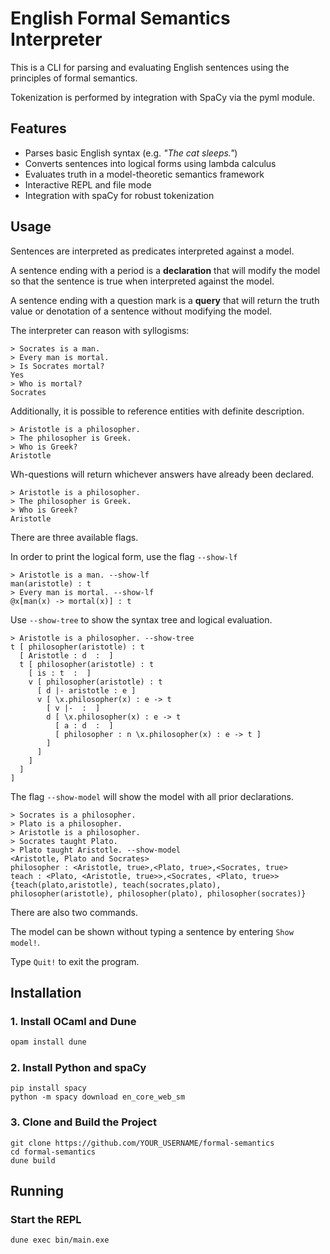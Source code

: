 
# English Formal Semantics Interpreter

This is a CLI for parsing and evaluating English sentences using the principles of formal semantics.

Tokenization is performed by integration with SpaCy via the pyml module.

## Features

- Parses basic English syntax (e.g. *"The cat sleeps."*)
- Converts sentences into logical forms using lambda calculus
- Evaluates truth in a model-theoretic semantics framework
- Interactive REPL and file mode
- Integration with spaCy for robust tokenization

## Usage

Sentences are interpreted as predicates interpreted against a model. 

A sentence ending with a period is a **declaration** that will modify the model
so that the sentence is true when interpreted against the model. 

A sentence ending with a question mark is a **query** that will return the truth
value or denotation of a sentence without modifying the model.

The interpreter can reason with syllogisms:

```
> Socrates is a man.
> Every man is mortal.
> Is Socrates mortal?
Yes
> Who is mortal?
Socrates
```

Additionally, it is possible to reference entities with definite description.

```
> Aristotle is a philosopher.
> The philosopher is Greek.
> Who is Greek?
Aristotle
```

Wh-questions will return whichever answers have already been declared.

```
> Aristotle is a philosopher.
> The philosopher is Greek.
> Who is Greek?
Aristotle
```

There are three available flags.

In order to print the logical form, use the flag `--show-lf`

```
> Aristotle is a man. --show-lf
man(aristotle) : t
> Every man is mortal. --show-lf
@x[man(x) -> mortal(x)] : t
```

Use `--show-tree` to show the syntax tree and logical evaluation.

```
> Aristotle is a philosopher. --show-tree
t [ philosopher(aristotle) : t
  [ Aristotle : d  :  ]
  t [ philosopher(aristotle) : t
    [ is : t  :  ]
    v [ philosopher(aristotle) : t
      [ d |- aristotle : e ]
      v [ \x.philosopher(x) : e -> t
        [ v |-  :  ]
        d [ \x.philosopher(x) : e -> t
          [ a : d  :  ]
          [ philosopher : n \x.philosopher(x) : e -> t ]
        ]
      ]
    ]
  ]
]
```

The flag `--show-model` will show the model with all prior declarations.

```
> Socrates is a philosopher.
> Plato is a philosopher.
> Aristotle is a philosopher.
> Socrates taught Plato.
> Plato taught Aristotle. --show-model
<Aristotle, Plato and Socrates>
philosopher : <Aristotle, true>,<Plato, true>,<Socrates, true>
teach : <Plato, <Aristotle, true>>,<Socrates, <Plato, true>>
{teach(plato,aristotle), teach(socrates,plato), philosopher(aristotle), philosopher(plato), philosopher(socrates)}
```

There are also two commands. 

The model can be shown without typing a sentence by entering `Show model!`.

Type `Quit!` to exit the program.

## Installation

### 1. Install OCaml and Dune
```bash
opam install dune
```

### 2. Install Python and spaCy

```
pip install spacy
python -m spacy download en_core_web_sm
```

### 3. Clone and Build the Project
```
git clone https://github.com/YOUR_USERNAME/formal-semantics
cd formal-semantics
dune build
```

## Running

### Start the REPL
```
dune exec bin/main.exe
```
